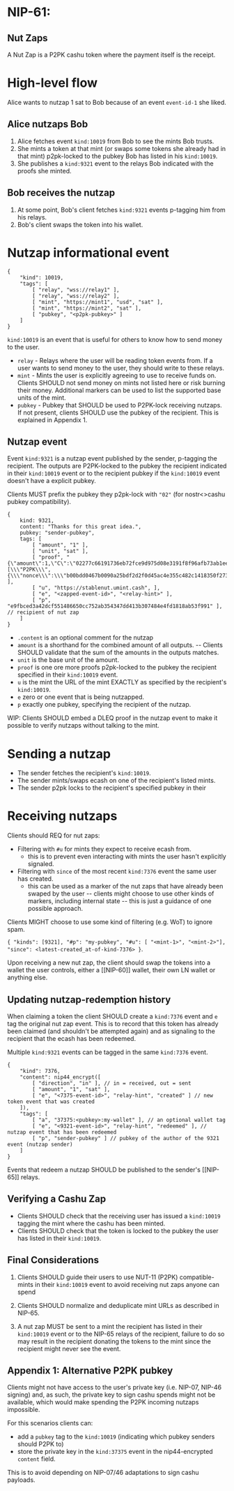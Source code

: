 # NIP-61:
## Nut Zaps

A Nut Zap is a P2PK cashu token where the payment itself is the receipt.

# High-level flow
Alice wants to nutzap 1 sat to Bob because of an event `event-id-1` she liked.

## Alice nutzaps Bob
1. Alice fetches event `kind:10019` from Bob to see the mints Bob trusts.
2. She mints a token at that mint (or swaps some tokens she already had in that mint) p2pk-locked to the pubkey Bob has listed in his `kind:10019`.
3. She publishes a `kind:9321` event to the relays Bob indicated with the proofs she minted.

## Bob receives the nutzap
1. At some point, Bob's client fetches `kind:9321` events p-tagging him from his relays.
2. Bob's client swaps the token into his wallet.

# Nutzap informational event
```jsonc
{
    "kind": 10019,
    "tags": [
        [ "relay", "wss://relay1" ],
        [ "relay", "wss://relay2" ],
        [ "mint", "https://mint1", "usd", "sat" ],
        [ "mint", "https://mint2", "sat" ],
        [ "pubkey", "<p2pk-pubkey>" ]
    ]
}
```

`kind:10019` is an event that is useful for others to know how to send money to the user.

* `relay` - Relays where the user will be reading token events from. If a user wants to send money to the user, they should write to these relays.
* `mint` - Mints the user is explicitly agreeing to use to receive funds on. Clients SHOULD not send money on mints not listed here or risk burning their money. Additional markers can be used to list the supported base units of the mint.
* `pubkey` - Pubkey that SHOULD be used to P2PK-lock receiving nutzaps. If not present, clients SHOULD use the pubkey of the recipient. This is explained in Appendix 1.

## Nutzap event
Event `kind:9321` is a nutzap event published by the sender, p-tagging the recipient. The outputs are P2PK-locked to the pubkey the recipient indicated in their `kind:10019` event or to the recipient pubkey if the `kind:10019` event doesn't have a explicit pubkey.

Clients MUST prefix the pubkey they p2pk-lock with `"02"` (for nostr<>cashu pubkey compatibility).

```jsonc
{
    kind: 9321,
    content: "Thanks for this great idea.",
    pubkey: "sender-pubkey",
    tags: [
        [ "amount", "1" ],
        [ "unit", "sat" ],
        [ "proof", "{\"amount\":1,\"C\":\"02277c66191736eb72fce9d975d08e3191f8f96afb73ab1eec37e4465683066d3f\",\"id\":\"000a93d6f8a1d2c4\",\"secret\":\"[\\\"P2PK\\\",{\\\"nonce\\\":\\\"b00bdd0467b0090a25bdf2d2f0d45ac4e355c482c1418350f273a04fedaaee83\\\",\\\"data\\\":\\\"02eaee8939e3565e48cc62967e2fde9d8e2a4b3ec0081f29eceff5c64ef10ac1ed\\\"}]\"}" ],
        [ "u", "https://stablenut.umint.cash", ],
        [ "e", "<zapped-event-id>", "<relay-hint>" ],
        [ "p", "e9fbced3a42dcf551486650cc752ab354347dd413b307484e4fd1818ab53f991" ], // recipient of nut zap
    ]
}
```

* `.content` is an optional comment for the nutzap
* `amount` is a shorthand for the combined amount of all outputs. -- Clients SHOULD validate that the sum of the amounts in the outputs matches.
* `unit` is the base unit of the amount.
* `proof` is one ore more proofs p2pk-locked to the pubkey the recipient specified in their `kind:10019` event.
* `u` is the mint the URL of the mint EXACTLY as specified by the recipient's `kind:10019`.
* `e` zero or one event that is being nutzapped.
* `p` exactly one pubkey, specifying the recipient of the nutzap.

WIP: Clients SHOULD embed a DLEQ proof in the nutzap event to make it possible to verify nutzaps without talking to the mint.

# Sending a nutzap

* The sender fetches the recipient's `kind:10019`.
* The sender mints/swaps ecash on one of the recipient's listed mints.
* The sender p2pk locks to the recipient's specified pubkey in their

# Receiving nutzaps

Clients should REQ for nut zaps:
* Filtering with `#u` for mints they expect to receive ecash from.
  * this is to prevent even interacting with mints the user hasn't explicitly signaled.
* Filtering with `since` of the most recent `kind:7376` event the same user has created.
  * this can be used as a marker of the nut zaps that have already been swaped by the user -- clients might choose to use other kinds of markers, including internal state -- this is just a guidance of one possible approach.

Clients MIGHT choose to use some kind of filtering (e.g. WoT) to ignore spam.

`{ "kinds": [9321], "#p": "my-pubkey", "#u": [ "<mint-1>", "<mint-2>"], "since": <latest-created_at-of-kind-7376> }`.

Upon receiving a new nut zap, the client should swap the tokens into a wallet the user controls, either a [[NIP-60]] wallet, their own LN wallet or anything else.

## Updating nutzap-redemption history
When claiming a token the client SHOULD create a `kind:7376` event and `e` tag the original nut zap event. This is to record that this token has already been claimed (and shouldn't be attempted again) and as signaling to the recipient that the ecash has been redeemed.

Multiple `kind:9321` events can be tagged in the same `kind:7376` event.

```jsonc
{
    "kind": 7376,
    "content": nip44_encrypt([
        [ "direction", "in" ], // in = received, out = sent
        [ "amount", "1", "sat" ],
        [ "e", "<7375-event-id>", "relay-hint", "created" ] // new token event that was created
    ]),
    "tags": [
        [ "a", "37375:<pubkey>:my-wallet" ], // an optional wallet tag
        [ "e", "<9321-event-id>", "relay-hint", "redeemed" ], // nutzap event that has been redeemed
        [ "p", "sender-pubkey" ] // pubkey of the author of the 9321 event (nutzap sender)
    ]
}
```

Events that redeem a nutzap SHOULD be published to the sender's [[NIP-65]] relays.

## Verifying a Cashu Zap
* Clients SHOULD check that the receiving user has issued a `kind:10019` tagging the mint where the cashu has been minted.
* Clients SHOULD check that the token is locked to the pubkey the user has listed in their `kind:10019`.

## Final Considerations

1. Clients SHOULD guide their users to use NUT-11 (P2PK) compatible-mints in their `kind:10019` event to avoid receiving nut zaps anyone can spend

2. Clients SHOULD normalize and deduplicate mint URLs as described in NIP-65.

3. A nut zap MUST be sent to a mint the recipient has listed in their `kind:10019` event or to the NIP-65 relays of the recipient, failure to do so may result in the recipient donating the tokens to the mint since the recipient might never see the event.

## Appendix 1: Alternative P2PK pubkey
Clients might not have access to the user's private key (i.e. NIP-07, NIP-46 signing) and, as such, the private key to sign cashu spends might not be available, which would make spending the P2PK incoming nutzaps impossible.

For this scenarios clients can:

* add a `pubkey` tag to the `kind:10019` (indicating which pubkey senders should P2PK to)
* store the private key in the `kind:37375` event in the nip44-encrypted `content` field.

This is to avoid depending on NIP-07/46 adaptations to sign cashu payloads.